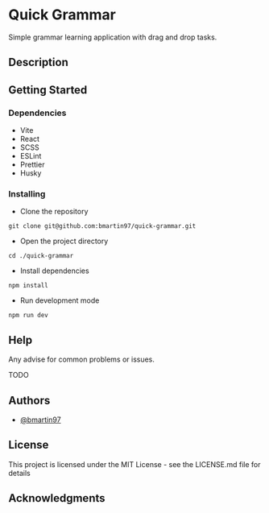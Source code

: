 # Quick Grammar

Simple grammar learning application with drag and drop tasks.

## Description

## Getting Started

### Dependencies

- Vite
- React
- SCSS
- ESLint
- Prettier
- Husky

### Installing

- Clone the repository

```
git clone git@github.com:bmartin97/quick-grammar.git
```

- Open the project directory

```
cd ./quick-grammar
```

- Install dependencies

```
npm install
```

- Run development mode

```
npm run dev
```

## Help

Any advise for common problems or issues.

TODO

## Authors

- [@bmartin97](https://github.com/bmartin97/)

## License

This project is licensed under the MIT License - see the LICENSE.md file for details

## Acknowledgments
